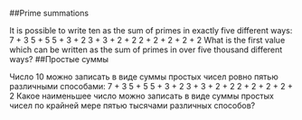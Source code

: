 ##Prime summations

It is possible to write ten as the sum of primes in exactly five different ways:
7 + 3
5 + 5
5 + 3 + 2
3 + 3 + 2 + 2
2 + 2 + 2 + 2 + 2
What is the first value which can be written as the sum of primes in over five thousand different ways?
##Простые суммы

Число 10 можно записать в виде суммы простых чисел ровно пятью различными способами:
7 + 3
5 + 5
5 + 3 + 2
3 + 3 + 2 + 2
2 + 2 + 2 + 2 + 2
Какое наименьшее число можно записать в виде суммы простых чисел по крайней мере пятью тысячами различных способов?
